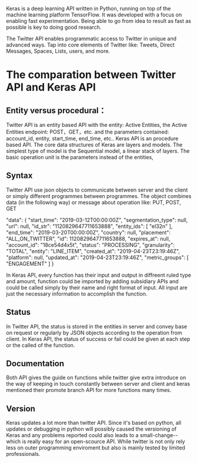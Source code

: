 Keras is a deep learning API written in Python, running on top of the machine learning platform TensorFlow. It was developed with a focus on enabling fast experimentation. Being able to go from idea to result as fast as possible is key to doing good research.

The Twitter API enables programmatic access to Twitter in unique and advanced ways. Tap into core elements of Twitter like: Tweets, Direct Messages, Spaces, Lists, users, and more.

# The comparation between Twitter API and Keras API

## Entity versus procedural：
Twitter API is an entity based API with the entity: Active Entities, the Active Entities endpoint: POST，GET，etc.
and the parameters contained: account_id, entity, start_time, end_time, etc..
Keras API is an procedure based API. The core data structures of Keras are layers and models. The simplest type of
model is the Sequential model, a linear stack of layers. The basic operation unit is the parameters instead of the 
entities,

## Syntax
Twitter API use json objects to communicate between server and the client or simply different programmes between 
programmes. The object combines data (in the following way) or message about operation like: PUT, POST, GET

"data": {
    "start_time": "2019-03-12T00:00:00Z",
    "segmentation_type": null,
    "url": null,
    "id_str": "1120829647711653888",
    "entity_ids": [
      "el32n"
    ],
    "end_time": "2019-03-20T00:00:00Z",
    "country": null,
    "placement": "ALL_ON_TWITTER",
    "id": 1120829647711653888,
    "expires_at": null,
    "account_id": "18ce54d4x5t",
    "status": "PROCESSING",
    "granularity": "TOTAL",
    "entity": "LINE_ITEM",
    "created_at": "2019-04-23T23:19:46Z",
    "platform": null,
    "updated_at": "2019-04-23T23:19:46Z",
    "metric_groups": [
      "ENGAGEMENT"
    ]
  }
  
  In Keras API, every function has their input and output in diffreent ruled type and amount, function could be imported
  by adding subsidiary APIs and could be called simply by their name and right format of input. All input are just the 
  necessary information to accomplish the function.
  
  ## Status
  In Twitter API, the status is stored in the entities in server and convey base on request or regularly by JSON objects
  according to the operation from client.
  In Keras API, the status of success or fail could be given at each step or the called of the function.
  
  ## Documentation
  Both API gives the guide on functions while twitter give extra introduce on the way of keeping in touch constantly between
  server and client and keras mentioned their promote branch API for more functions many times.
  
  ## Version
  Keras updates a lot more than twitter API. Since it's based on python, all updates or debugging in python will possibly caused the
  versioning of Keras and any problems reported could also leads to a small-change--which is really easy for an open-scource API. 
  While twitter is not only rely less on outer programming enviroment but also is mainly tested by limited professionals.
  
